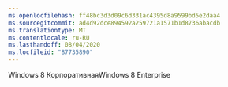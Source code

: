 ```yaml
---
ms.openlocfilehash: ff48bc3d3d09c6d331ac4395d8a9599bd5e2daa4
ms.sourcegitcommit: ad4d92dce894592a259721a1571b1d8736abacdb
ms.translationtype: MT
ms.contentlocale: ru-RU
ms.lasthandoff: 08/04/2020
ms.locfileid: "87735890"
---
```

<span data-ttu-id="e4357-101">Windows 8 Корпоративная</span><span class="sxs-lookup"><span data-stu-id="e4357-101">Windows 8 Enterprise</span></span>
